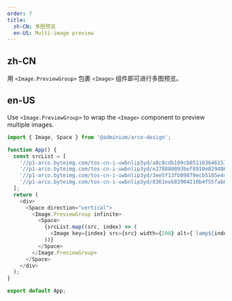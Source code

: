 ```yaml
---
order: 7
title:
  zh-CN: 多图预览
  en-US: Multi-image preview
---
```


## zh-CN

用 `<Image.PreviewGroup>` 包裹 `<Image>` 组件即可进行多图预览。

## en-US

Use `<Image.PreviewGroup>` to wrap the `<Image>` component to preview multiple images.

```js
import { Image, Space } from '@adminium/arco-design';

function App() {
  const srcList = [
    '//p1-arco.byteimg.com/tos-cn-i-uwbnlip3yd/a8c8cdb109cb051163646151a4a5083b.png~tplv-uwbnlip3yd-webp.webp',
    '//p1-arco.byteimg.com/tos-cn-i-uwbnlip3yd/e278888093bef8910e829486fb45dd69.png~tplv-uwbnlip3yd-webp.webp',
    '//p1-arco.byteimg.com/tos-cn-i-uwbnlip3yd/3ee5f13fb09879ecb5185e440cef6eb9.png~tplv-uwbnlip3yd-webp.webp',
    '//p1-arco.byteimg.com/tos-cn-i-uwbnlip3yd/8361eeb82904210b4f55fab888fe8416.png~tplv-uwbnlip3yd-webp.webp',
  ];
  return (
    <div>
      <Space direction="vertical">
        <Image.PreviewGroup infinite>
          <Space>
            {srcList.map((src, index) => (
              <Image key={index} src={src} width={200} alt={`lamp${index + 1}`} />
            ))}
          </Space>
        </Image.PreviewGroup>
      </Space>
    </div>
  );
}

export default App;
```
